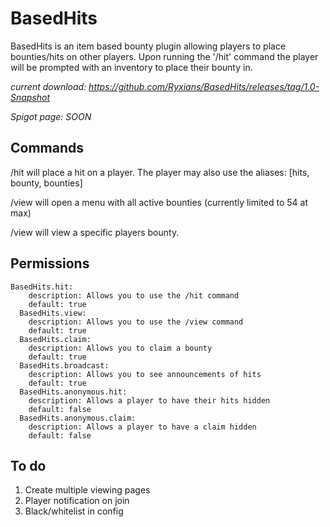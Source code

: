 # BasedHits
BasedHits is an item based bounty plugin allowing players to place bounties/hits on other players. Upon running the '/hit' command the player will be prompted with an inventory to place their bounty in.

*current download: https://github.com/Ryxians/BasedHits/releases/tag/1.0-Snapshot*

*Spigot page: SOON*

## Commands
/hit <playername> will place a hit on a player. The player may also use the aliases:
[hits, bounty, bounties]

/view will open a menu with all active bounties (currently limited to 54 at max)

/view <playername> will view a specific players bounty.

## Permissions
```
BasedHits.hit:
    description: Allows you to use the /hit command
    default: true
  BasedHits.view:
    description: Allows you to use the /view command
    default: true
  BasedHits.claim:
    description: Allows you to claim a bounty
    default: true
  BasedHits.broadcast:
    description: Allows you to see announcements of hits
    default: true
  BasedHits.anonymous.hit:
    description: Allows a player to have their hits hidden
    default: false
  BasedHits.anonymous.claim:
    description: Allows a player to have a claim hidden
    default: false
```

## To do
1. Create multiple viewing pages
2. Player notification on join
3. Black/whitelist in config

